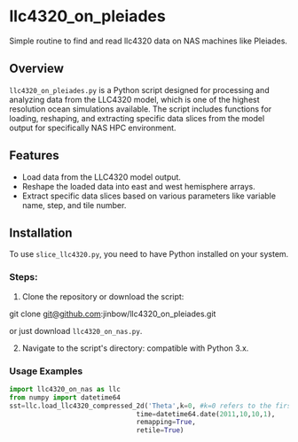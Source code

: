 # llc4320_on_pleiades
Simple routine to find and read llc4320 data on NAS machines like Pleiades. 

## Overview
`llc4320_on_pleiades.py` is a Python script designed for processing and analyzing data from the LLC4320 model, which is one of the highest resolution ocean simulations available. The script includes functions for loading, reshaping, and extracting specific data slices from the model output for specifically NAS HPC environment. 

## Features
- Load data from the LLC4320 model output.
- Reshape the loaded data into east and west hemisphere arrays.
- Extract specific data slices based on various parameters like variable name, step, and tile number.

## Installation
To use `slice_llc4320.py`, you need to have Python installed on your system. 

### Steps:
1. Clone the repository or download the script:

git clone git@github.com:jinbow/llc4320_on_pleiades.git

or just download `llc4320_on_nas.py`.

2. Navigate to the script's directory:
compatible with Python 3.x.

### Usage Examples

```python 
import llc4320_on_nas as llc
from numpy import datetime64
sst=llc.load_llc4320_compressed_2d('Theta',k=0, #k=0 refers to the first layer, i.e., surface 
                                time=datetime64.date(2011,10,10,1), 
                                remapping=True, 
                                retile=True)
```




